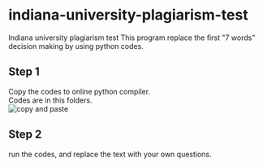# indiana-university-plagiarism-test
Indiana university plagiarism test
This program replace the first "7 words" decision making by using python codes.

## Step 1
Copy the codes to online python compiler.  
Codes are in this folders.  
![copy and paste]([https://example.com/images/cat.jpg](https://github.com/EnderTang/indiana-university-plagiarism-test/blob/main/copy%20and%20%20paste.png))  

## Step 2
run the codes, and replace the text with your own questions.

